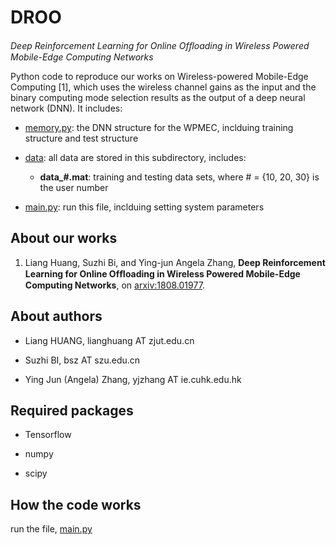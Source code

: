 # DROO

*Deep Reinforcement Learning for Online Ofﬂoading in Wireless Powered Mobile-Edge Computing Networks*

Python code to reproduce our works on Wireless-powered Mobile-Edge Computing [1], which uses the wireless channel gains as the input and the binary computing mode selection results as the output of a deep neural network (DNN). It includes:

- [memory.py](memory.py): the DNN structure for the WPMEC, inclduing training structure and test structure

- [data](./data): all data are stored in this subdirectory, includes:

  - **data_#.mat**: training and testing data sets, where # = {10, 20, 30} is the user number

- [main.py](main.py): run this file, inclduing setting system parameters


## About our works

1. Liang Huang, Suzhi Bi, and Ying-jun Angela Zhang, **Deep Reinforcement Learning for Online Ofﬂoading in Wireless Powered Mobile-Edge Computing Networks**, on [arxiv:1808.01977](https://arxiv.org/abs/1808.01977).

## About authors

- Liang HUANG, lianghuang AT zjut.edu.cn

- Suzhi BI, bsz AT szu.edu.cn

- Ying Jun (Angela) Zhang, yjzhang AT ie.cuhk.edu.hk

## Required packages

- Tensorflow

- numpy

- scipy

## How the code works

run the file, [main.py](main.py)
